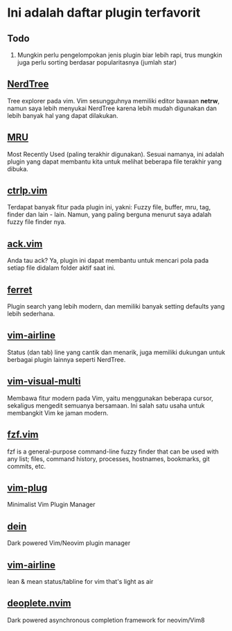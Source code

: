 # Ini adalah daftar plugin terfavorit

## Todo
1. Mungkin perlu pengelompokan jenis plugin biar lebih rapi, trus mungkin juga perlu sorting berdasar popularitasnya (jumlah star)

## [NerdTree](https://github.com/scrooloose/nerdtree)
Tree explorer pada vim. Vim sesungguhnya memiliki editor bawaan **netrw**, namun saya lebih menyukai NerdTree karena lebih mudah digunakan dan lebih banyak hal yang dapat dilakukan.

## [MRU](http://github.com/yegappan/mru)
Most Recently Used (paling terakhir digunakan). Sesuai namanya, ini adalah plugin yang dapat membantu kita untuk melihat beberapa file terakhir yang dibuka.

## [ctrlp.vim](https://github.com/ctrlpvim/ctrlp.vim)
Terdapat banyak fitur pada plugin ini, yakni: Fuzzy file, buffer, mru, tag, finder dan lain - lain. Namun, yang paling berguna menurut saya adalah fuzzy file finder nya.

## [ack.vim](https://github.com/mileszs/ack.vim)
Anda tau ack? Ya, plugin ini dapat membantu untuk mencari pola pada setiap file didalam folder aktif saat ini.

## [ferret](https://github.com/wincent/ferret)
Plugin search yang lebih modern, dan memiliki banyak setting defaults yang lebih sederhana.

## [vim-airline](https://github.com/vim-airline/vim-airline)
Status (dan tab) line yang cantik dan menarik, juga memiliki dukungan untuk berbagai plugin lainnya seperti NerdTree.

## [vim-visual-multi](https://github.com/mg979/vim-visual-multi)
Membawa fitur modern pada Vim, yaitu menggunakan beberapa cursor, sekaligus mengedit semuanya bersamaan. Ini salah satu usaha untuk membangkit Vim ke jaman modern.

## [fzf.vim](https://github.com/junegunn/fzf.vim)
fzf is a general-purpose command-line fuzzy finder that can be used with any list; files, command history, processes, hostnames, bookmarks, git commits, etc.

## [vim-plug](https://github.com/junegunn/vim-plug)
Minimalist Vim Plugin Manager

## [dein](https://github.com/Shougo/dein.vim)
Dark powered Vim/Neovim plugin manager

## [vim-airline](https://github.com/vim-airline/vim-airline)
lean & mean status/tabline for vim that's light as air

## [deoplete.nvim](https://github.com/Shougo/deoplete.nvim)
Dark powered asynchronous completion framework for neovim/Vim8

